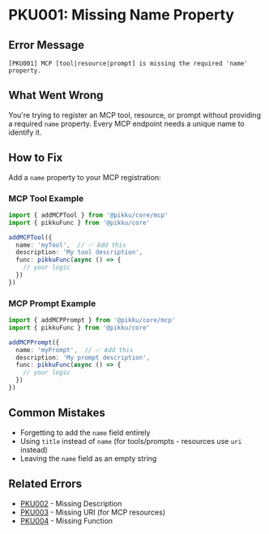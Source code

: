 # PKU001: Missing Name Property

## Error Message

```
[PKU001] MCP [tool|resource|prompt] is missing the required 'name' property.
```

## What Went Wrong

You're trying to register an MCP tool, resource, or prompt without providing a required `name` property. Every MCP endpoint needs a unique name to identify it.

## How to Fix

Add a `name` property to your MCP registration:

### MCP Tool Example

```typescript
import { addMCPTool } from '@pikku/core/mcp'
import { pikkuFunc } from '@pikku/core'

addMCPTool({
  name: 'myTool',  // ✅ Add this
  description: 'My tool description',
  func: pikkuFunc(async () => {
    // your logic
  })
})
```

### MCP Prompt Example

```typescript
import { addMCPPrompt } from '@pikku/core/mcp'
import { pikkuFunc } from '@pikku/core'

addMCPPrompt({
  name: 'myPrompt',  // ✅ Add this
  description: 'My prompt description',
  func: pikkuFunc(async () => {
    // your logic
  })
})
```

## Common Mistakes

- Forgetting to add the `name` field entirely
- Using `title` instead of `name` (for tools/prompts - resources use `uri` instead)
- Leaving the `name` field as an empty string

## Related Errors

- [PKU002](./pku002.md) - Missing Description
- [PKU003](./pku003.md) - Missing URI (for MCP resources)
- [PKU004](./pku004.md) - Missing Function
